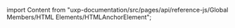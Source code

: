 
import Content from "uxp-documentation/src/pages/api/reference-js/Global Members/HTML Elements/HTMLAnchorElement";

<Content query="product=xd"/>
